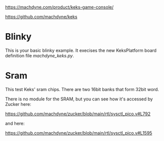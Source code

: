 https://machdyne.com/product/keks-game-console/

https://github.com/machdyne/keks

# Blinky
This is your basic blinky example. It execises the new KeksPlatform board definition file *machdyne_keks.py*.

# Sram
This test Keks' sram chips. There are two 16bit banks that form 32bit word.

There is no module for the SRAM, but you can see how it's accessed by Zucker here:

https://github.com/machdyne/zucker/blob/main/rtl/sysctl_pico.v#L792

and here:

https://github.com/machdyne/zucker/blob/main/rtl/sysctl_pico.v#L1595